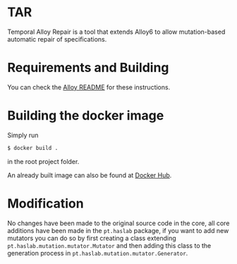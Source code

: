 # TAR

Temporal Alloy Repair is a tool that extends Alloy6 to allow mutation-based automatic repair of specifications.

# Requirements and Building

You can check the [Alloy README](https://github.com/AlloyTools/org.alloytools.alloy) for these instructions.

# Building the docker image

Simply run
```sh
$ docker build .
```
in the root project folder.

An already built image can also be found at [Docker Hub](https://hub.docker.com/r/kaixi26/atr).

# Modification

No changes have been made to the original source code in the core, all core additions have been made in the `pt.haslab` package, if you want to add new mutators you can do so by first creating a class extending `pt.haslab.mutation.mutator.Mutator` and then adding this class to the generation process in `pt.haslab.mutation.mutator.Generator`.
